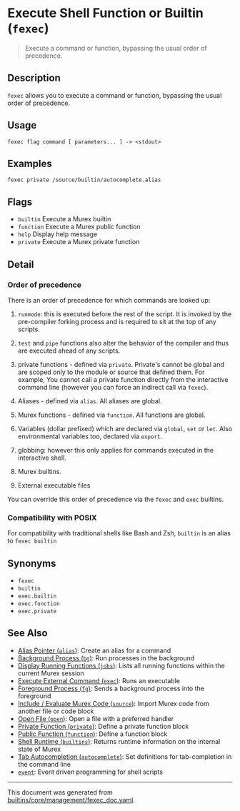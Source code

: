 # Execute Shell Function or Builtin (`fexec`)

> Execute a command or function, bypassing the usual order of precedence.

## Description

`fexec` allows you to execute a command or function, bypassing the usual order
of precedence.

## Usage

```
fexec flag command [ parameters... ] -> <stdout>
```

## Examples

```
fexec private /source/builtin/autocomplete.alias
```

## Flags

* `builtin`
    Execute a Murex builtin
* `function`
    Execute a Murex public function
* `help`
    Display help message
* `private`
    Execute a Murex private function

## Detail

### Order of precedence

There is an order of precedence for which commands are looked up:

1. `runmode`: this is executed before the rest of the script. It is invoked by
   the pre-compiler forking process and is required to sit at the top of any
   scripts.

1. `test` and `pipe` functions also alter the behavior of the compiler and thus
   are executed ahead of any scripts.

4. private functions - defined via `private`. Private's cannot be global and
   are scoped only to the module or source that defined them. For example, You
   cannot call a private function directly from the interactive command line
   (however you can force an indirect call via `fexec`).

2. Aliases - defined via `alias`. All aliases are global.

3. Murex functions - defined via `function`. All functions are global.

5. Variables (dollar prefixed) which are declared via `global`, `set` or `let`.
   Also environmental variables too, declared via `export`.

6. globbing: however this only applies for commands executed in the interactive
   shell.

7. Murex builtins.

8. External executable files

You can override this order of precedence via the `fexec` and `exec` builtins.

### Compatibility with POSIX

For compatibility with traditional shells like Bash and Zsh, `builtin` is an
alias to `fexec builtin`

## Synonyms

* `fexec`
* `builtin`
* `exec.builtin`
* `exec.function`
* `exec.private`


## See Also

* [Alias Pointer (`alias`)](../commands/alias.md):
  Create an alias for a command
* [Background Process (`bg`)](../commands/bg.md):
  Run processes in the background
* [Display Running Functions (`jobs`)](../commands/fid-list.md):
  Lists all running functions within the current Murex session
* [Execute External Command (`exec`)](../commands/exec.md):
  Runs an executable
* [Foreground Process (`fg`)](../commands/fg.md):
  Sends a background process into the foreground
* [Include / Evaluate Murex Code (`source`)](../commands/source.md):
  Import Murex code from another file or code block
* [Open File (`open`)](../commands/open.md):
  Open a file with a preferred handler
* [Private Function (`private`)](../commands/private.md):
  Define a private function block
* [Public Function (`function`)](../commands/function.md):
  Define a function block
* [Shell Runtime (`builtins`)](../commands/runtime.md):
  Returns runtime information on the internal state of Murex
* [Tab Autocompletion (`autocomplete`)](../commands/autocomplete.md):
  Set definitions for tab-completion in the command line
* [`event`](../commands/event.md):
  Event driven programming for shell scripts

<hr/>

This document was generated from [builtins/core/management/fexec_doc.yaml](https://github.com/lmorg/murex/blob/master/builtins/core/management/fexec_doc.yaml).